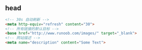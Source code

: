 <!-- 
title: 01-头部标签
sort: 
--> 

## head

```html
<!-- 30s 自动刷新 -->
<meta http-equiv="refresh" content="30">
<!-- 所有链接的默认目标 -->
<base href="http://www.runoob.com/images/" target="_blank">
<!-- 网站描述 -->
<meta name="description" content="Some Text">
```

